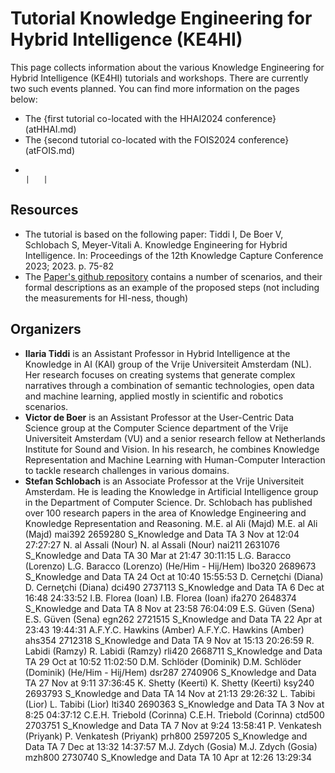 # Tutorial Knowledge Engineering for Hybrid Intelligence (KE4HI)

This page collects information about the various Knowledge Engineering for Hybrid Intelligence (KE4HI) tutorials and workshops. There are currently two such events planned. You can find more information on the pages below:

- The {first tutorial co-located with the HHAI2024 conference} (atHHAI.md)
- The {second tutorial co-located with the FOIS2024 conference} (atFOIS.md)
-
                                                                                                     |   |

## Resources
- The tutorial is based on the following paper:  Tiddi I, De Boer V, Schlobach S, Meyer-Vitali A. Knowledge Engineering for Hybrid Intelligence. In:
Proceedings of the 12th Knowledge Capture Conference 2023; 2023. p. 75-82
- The [Paper's github repository](https://github.com/kmitd/HI-CommonKADS) contains a number of scenarios, and their formal descriptions as an example of the proposed steps (not including the measurements for HI-ness, though)

## Organizers

- **Ilaria Tiddi** is an Assistant Professor in Hybrid Intelligence at the Knowledge in AI (KAI) group of the Vrije Universiteit Amsterdam (NL). Her research focuses on creating systems that generate complex narratives through a combination of semantic technologies, open data and machine learning, applied mostly in scientific and robotics scenarios.
- **Victor de Boer** is an Assistant Professor at the User-Centric Data Science group at the Computer Science department of the Vrije Universiteit Amsterdam (VU) and a senior research fellow at Netherlands Institute for Sound and Vision. In his research, he combines Knowledge Representation and Machine Learning with Human-Computer Interaction to tackle research challenges in various domains.
- **Stefan Schlobach** is an Associate Professor at the Vrije Universiteit Amsterdam. He is leading the Knowledge in Artificial Intelligence group in the Department of Computer Science. Dr. Schlobach has published over 100 research papers in the area of Knowledge Engineering and Knowledge Representation and Reasoning. 
M.E. al Ali (Majd)
M.E. al Ali (Majd)	mai392	2659280	
S_Knowledge and Data
TA
3 Nov at 12:04
27:27:27
N. al Assali (Nour)
N. al Assali (Nour)	nai211	2631076	
S_Knowledge and Data
TA
30 Mar at 21:47
30:11:15
L.G. Baracco (Lorenzo)
L.G. Baracco (Lorenzo) (He/Him - Hij/Hem)	lbo320	2689673	
S_Knowledge and Data
TA
24 Oct at 10:40
15:55:53
D. Cerneţchi (Diana)
D. Cerneţchi (Diana)	dci490	2737113	
S_Knowledge and Data
TA
6 Dec at 16:48
24:33:52
I.B. Florea (Ioan)
I.B. Florea (Ioan)	ifa270	2648374	
S_Knowledge and Data
TA
8 Nov at 23:58
76:04:09
E.S. Güven (Sena)
E.S. Güven (Sena)	egn262	2721515	
S_Knowledge and Data
TA
22 Apr at 23:43
19:44:31
A.F.Y.C. Hawkins (Amber)
A.F.Y.C. Hawkins (Amber)	ahs354	2712318	
S_Knowledge and Data
TA
9 Nov at 15:13
20:26:59
R. Labidi (Ramzy)
R. Labidi (Ramzy)	rli420	2668711	
S_Knowledge and Data
TA
29 Oct at 10:52
11:02:50
D.M. Schlöder (Dominik)
D.M. Schlöder (Dominik) (He/Him - Hij/Hem)	dsr287	2740906	
S_Knowledge and Data
TA
27 Nov at 9:11
37:36:45
K. Shetty (Keerti)
K. Shetty (Keerti)	ksy240	2693793	
S_Knowledge and Data
TA
14 Nov at 21:13
29:26:32
L. Tabibi (Lior)
L. Tabibi (Lior)	lti340	2690363	
S_Knowledge and Data
TA
3 Nov at 8:25
04:37:12
C.E.H. Triebold (Corinna)
C.E.H. Triebold (Corinna)	ctd500	2703751	
S_Knowledge and Data
TA
7 Nov at 9:24
13:58:41
P. Venkatesh (Priyank)
P. Venkatesh (Priyank)	prh800	2597205	
S_Knowledge and Data
TA
7 Dec at 13:32
14:37:57
M.J. Zdych (Gosia)
M.J. Zdych (Gosia)	mzh800	2730740	
S_Knowledge and Data
TA
10 Apr at 12:26
13:29:34
